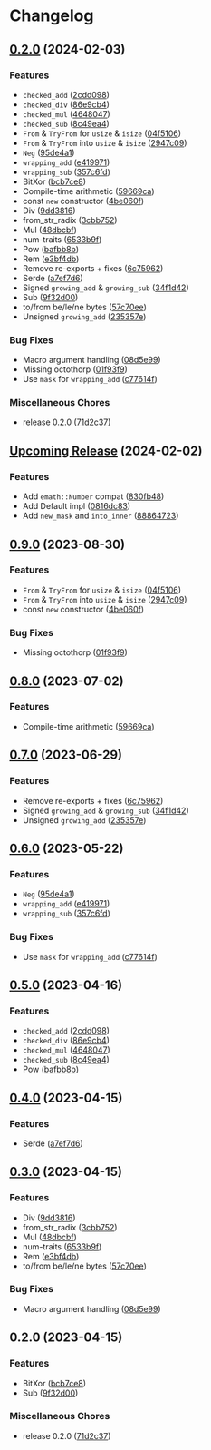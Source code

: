 # Changelog

## [0.2.0](https://github.com/C0D3-M4513R/ux2/compare/ux2-macros-v0.9.0...ux2-macros-v0.2.0) (2024-02-03)


### Features

* `checked_add` ([2cdd098](https://github.com/C0D3-M4513R/ux2/commit/2cdd09836cd699c73cc3d0832b3338b906eebb15))
* `checked_div` ([86e9cb4](https://github.com/C0D3-M4513R/ux2/commit/86e9cb41355fc81a5e5193c7592506082cc77d81))
* `checked_mul` ([4648047](https://github.com/C0D3-M4513R/ux2/commit/4648047b47b85190ea7b07ed74a7604df510e3af))
* `checked_sub` ([8c49ea4](https://github.com/C0D3-M4513R/ux2/commit/8c49ea42c29ed568545eb3310eb0b6428aff048e))
* `From` & `TryFrom` for `usize` & `isize` ([04f5106](https://github.com/C0D3-M4513R/ux2/commit/04f51068f24fa6c00c909e55753b24530f525756))
* `From` & `TryFrom` into `usize` & `isize` ([2947c09](https://github.com/C0D3-M4513R/ux2/commit/2947c09ff152e6fb55347795afe95447951390d4))
* `Neg` ([95de4a1](https://github.com/C0D3-M4513R/ux2/commit/95de4a153776d07fa032fec98f9a4c2c50783d0c))
* `wrapping_add` ([e419971](https://github.com/C0D3-M4513R/ux2/commit/e41997163d4b729edd39b7c0b770dea33ec568ee))
* `wrapping_sub` ([357c6fd](https://github.com/C0D3-M4513R/ux2/commit/357c6fd46740358bb7ac113b28b06ad4e0f16ba0))
* BitXor ([bcb7ce8](https://github.com/C0D3-M4513R/ux2/commit/bcb7ce8fc4e5220e5f4e3c7ffe6e98fd2ec26636))
* Compile-time arithmetic ([59669ca](https://github.com/C0D3-M4513R/ux2/commit/59669ca492904263c738aa47bbc51ad58142b67d))
* const `new` constructor ([4be060f](https://github.com/C0D3-M4513R/ux2/commit/4be060f21d11fee70e867a683680b563a5fbd101))
* Div ([9dd3816](https://github.com/C0D3-M4513R/ux2/commit/9dd3816e97f60b9ae0dde126403617bebf274c61))
* from_str_radix ([3cbb752](https://github.com/C0D3-M4513R/ux2/commit/3cbb75246be5fd8a95ec5f790f73a9ac2a122928))
* Mul ([48dbcbf](https://github.com/C0D3-M4513R/ux2/commit/48dbcbf42e33aedc3490c05fb8273533fb941207))
* num-traits ([6533b9f](https://github.com/C0D3-M4513R/ux2/commit/6533b9f0a9facc4f72005e34620059325cbf086d))
* Pow ([bafbb8b](https://github.com/C0D3-M4513R/ux2/commit/bafbb8b8ab0dcfbc54e98b771806a728c479d067))
* Rem ([e3bf4db](https://github.com/C0D3-M4513R/ux2/commit/e3bf4dba18b793f541267186821e221834e321b6))
* Remove re-exports + fixes ([6c75962](https://github.com/C0D3-M4513R/ux2/commit/6c75962972891e371f86e2998af4ee3109f4d312))
* Serde ([a7ef7d6](https://github.com/C0D3-M4513R/ux2/commit/a7ef7d604684d782970fb7cae7ecb648faf12dc8))
* Signed `growing_add` & `growing_sub` ([34f1d42](https://github.com/C0D3-M4513R/ux2/commit/34f1d42e69d0794f1cf9ae067e39c964e03e7e48))
* Sub ([9f32d00](https://github.com/C0D3-M4513R/ux2/commit/9f32d008d4cf7cf4de04aa85a4e9c911239779c5))
* to/from be/le/ne bytes ([57c70ee](https://github.com/C0D3-M4513R/ux2/commit/57c70ee4eeff87fcff0fdd35579de1712a69e647))
* Unsigned `growing_add` ([235357e](https://github.com/C0D3-M4513R/ux2/commit/235357e1834084df286e7e626d224f03c735c519))


### Bug Fixes

* Macro argument handling ([08d5e99](https://github.com/C0D3-M4513R/ux2/commit/08d5e99a3ce04b67321701a90ecaaa9a3eb5e963))
* Missing octothorp ([01f93f9](https://github.com/C0D3-M4513R/ux2/commit/01f93f9a959b280faf9e41b01c21e053fae53c77))
* Use `mask` for `wrapping_add` ([c77614f](https://github.com/C0D3-M4513R/ux2/commit/c77614f817637a12a1601202a1ce08d00e5cb210))


### Miscellaneous Chores

* release 0.2.0 ([71d2c37](https://github.com/C0D3-M4513R/ux2/commit/71d2c37f842ce3d84fe46272c15ead5cfbd10b0f))

## [Upcoming Release](https://github.com/JonathanWoollett-Light/ux2/compare/ux2-macros-v0.9.0...830fb4867373733b9d61ce17a73f388d2d3836ae) (2024-02-02)


### Features

* Add `emath::Number` compat ([830fb48](https://github.com/JonathanWoollett-Light/ux2/commit/830fb4867373733b9d61ce17a73f388d2d3836ae))
* Add Default impl ([0816dc83](https://github.com/JonathanWoollett-Light/ux2/commit/0816dc83cb61a54bb99d5967093fc4180af1c4eb))
* Add `new_mask` and `into_inner` ([88864723](https://github.com/JonathanWoollett-Light/ux2/commit/8886472305f3227586112e3a380b7121be5645aa))

## [0.9.0](https://github.com/JonathanWoollett-Light/ux2/compare/ux2-macros-v0.8.0...ux2-macros-v0.9.0) (2023-08-30)


### Features

* `From` & `TryFrom` for `usize` & `isize` ([04f5106](https://github.com/JonathanWoollett-Light/ux2/commit/04f51068f24fa6c00c909e55753b24530f525756))
* `From` & `TryFrom` into `usize` & `isize` ([2947c09](https://github.com/JonathanWoollett-Light/ux2/commit/2947c09ff152e6fb55347795afe95447951390d4))
* const `new` constructor ([4be060f](https://github.com/JonathanWoollett-Light/ux2/commit/4be060f21d11fee70e867a683680b563a5fbd101))


### Bug Fixes

* Missing octothorp ([01f93f9](https://github.com/JonathanWoollett-Light/ux2/commit/01f93f9a959b280faf9e41b01c21e053fae53c77))

## [0.8.0](https://github.com/JonathanWoollett-Light/ux2/compare/ux2-macros-v0.7.0...ux2-macros-v0.8.0) (2023-07-02)


### Features

* Compile-time arithmetic ([59669ca](https://github.com/JonathanWoollett-Light/ux2/commit/59669ca492904263c738aa47bbc51ad58142b67d))

## [0.7.0](https://github.com/JonathanWoollett-Light/ux2/compare/ux2-macros-v0.6.0...ux2-macros-v0.7.0) (2023-06-29)


### Features

* Remove re-exports + fixes ([6c75962](https://github.com/JonathanWoollett-Light/ux2/commit/6c75962972891e371f86e2998af4ee3109f4d312))
* Signed `growing_add` & `growing_sub` ([34f1d42](https://github.com/JonathanWoollett-Light/ux2/commit/34f1d42e69d0794f1cf9ae067e39c964e03e7e48))
* Unsigned `growing_add` ([235357e](https://github.com/JonathanWoollett-Light/ux2/commit/235357e1834084df286e7e626d224f03c735c519))

## [0.6.0](https://github.com/JonathanWoollett-Light/ux2/compare/ux2-macros-v0.5.0...ux2-macros-v0.6.0) (2023-05-22)


### Features

* `Neg` ([95de4a1](https://github.com/JonathanWoollett-Light/ux2/commit/95de4a153776d07fa032fec98f9a4c2c50783d0c))
* `wrapping_add` ([e419971](https://github.com/JonathanWoollett-Light/ux2/commit/e41997163d4b729edd39b7c0b770dea33ec568ee))
* `wrapping_sub` ([357c6fd](https://github.com/JonathanWoollett-Light/ux2/commit/357c6fd46740358bb7ac113b28b06ad4e0f16ba0))


### Bug Fixes

* Use `mask` for `wrapping_add` ([c77614f](https://github.com/JonathanWoollett-Light/ux2/commit/c77614f817637a12a1601202a1ce08d00e5cb210))

## [0.5.0](https://github.com/JonathanWoollett-Light/ux2/compare/ux2-macros-v0.4.0...ux2-macros-v0.5.0) (2023-04-16)


### Features

* `checked_add` ([2cdd098](https://github.com/JonathanWoollett-Light/ux2/commit/2cdd09836cd699c73cc3d0832b3338b906eebb15))
* `checked_div` ([86e9cb4](https://github.com/JonathanWoollett-Light/ux2/commit/86e9cb41355fc81a5e5193c7592506082cc77d81))
* `checked_mul` ([4648047](https://github.com/JonathanWoollett-Light/ux2/commit/4648047b47b85190ea7b07ed74a7604df510e3af))
* `checked_sub` ([8c49ea4](https://github.com/JonathanWoollett-Light/ux2/commit/8c49ea42c29ed568545eb3310eb0b6428aff048e))
* Pow ([bafbb8b](https://github.com/JonathanWoollett-Light/ux2/commit/bafbb8b8ab0dcfbc54e98b771806a728c479d067))

## [0.4.0](https://github.com/JonathanWoollett-Light/ux2/compare/ux2-macros-v0.3.0...ux2-macros-v0.4.0) (2023-04-15)


### Features

* Serde ([a7ef7d6](https://github.com/JonathanWoollett-Light/ux2/commit/a7ef7d604684d782970fb7cae7ecb648faf12dc8))

## [0.3.0](https://github.com/JonathanWoollett-Light/ux2/compare/ux2-macros-v0.2.0...ux2-macros-v0.3.0) (2023-04-15)


### Features

* Div ([9dd3816](https://github.com/JonathanWoollett-Light/ux2/commit/9dd3816e97f60b9ae0dde126403617bebf274c61))
* from_str_radix ([3cbb752](https://github.com/JonathanWoollett-Light/ux2/commit/3cbb75246be5fd8a95ec5f790f73a9ac2a122928))
* Mul ([48dbcbf](https://github.com/JonathanWoollett-Light/ux2/commit/48dbcbf42e33aedc3490c05fb8273533fb941207))
* num-traits ([6533b9f](https://github.com/JonathanWoollett-Light/ux2/commit/6533b9f0a9facc4f72005e34620059325cbf086d))
* Rem ([e3bf4db](https://github.com/JonathanWoollett-Light/ux2/commit/e3bf4dba18b793f541267186821e221834e321b6))
* to/from be/le/ne bytes ([57c70ee](https://github.com/JonathanWoollett-Light/ux2/commit/57c70ee4eeff87fcff0fdd35579de1712a69e647))


### Bug Fixes

* Macro argument handling ([08d5e99](https://github.com/JonathanWoollett-Light/ux2/commit/08d5e99a3ce04b67321701a90ecaaa9a3eb5e963))

## 0.2.0 (2023-04-15)


### Features

* BitXor ([bcb7ce8](https://github.com/JonathanWoollett-Light/ux2/commit/bcb7ce8fc4e5220e5f4e3c7ffe6e98fd2ec26636))
* Sub ([9f32d00](https://github.com/JonathanWoollett-Light/ux2/commit/9f32d008d4cf7cf4de04aa85a4e9c911239779c5))


### Miscellaneous Chores

* release 0.2.0 ([71d2c37](https://github.com/JonathanWoollett-Light/ux2/commit/71d2c37f842ce3d84fe46272c15ead5cfbd10b0f))
